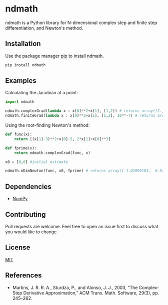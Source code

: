 # ndmath

ndmath is a Python library for N-dimensional complex step and finite step differentiation, and Newton's method.

## Installation

Use the package manager [pip](https://pip.pypa.io/en/stable/) to install ndmath.

```bash
pip install ndmath
```

## Examples

Calculating the Jacobian at a point:
```python
import ndmath

ndmath.complexGrad(lambda x : x[0]**2+x[1], [1,2]) # returns array([2., 1.])
ndmath.finiteGrad(lambda x : x[0]**2+x[1], [1,2], 10**-7) # returns array([2.0000001, 1.])
```
Using the root-finding Newton's method:
```python
def func(x):
    return [(x[1]-3)**2+x[0]-5, 2*x[1]+x[0]**3]

def fprime(x):
    return ndmath.complexGrad(func, x)

x0 = [0,0] #initial estimate

ndmath.nDimNewton(func, x0, fprime) # returns array([-1.02890183,  0.54461778])
```

## Dependencies

* [NumPy](https://numpy.org/)

## Contributing
Pull requests are welcome. Feel free to open an issue first to discuss what you would like to change.

## License
[MIT](https://choosealicense.com/licenses/mit/)

## References
* Martins, J. R. R. A., Sturdza, P., and Alonso, J. J., 2003, "The Complex-Step Derivative Approximation," ACM Trans. Math. Software, 29(3), pp. 245–262.